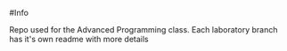 #Info

Repo used for the Advanced Programming class. Each laboratory branch has it's own readme with more details